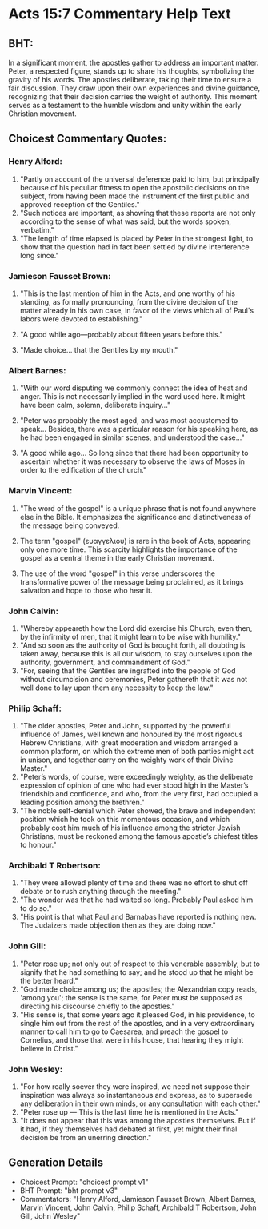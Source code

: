 # Acts 15:7 Commentary Help Text

## BHT:
In a significant moment, the apostles gather to address an important matter. Peter, a respected figure, stands up to share his thoughts, symbolizing the gravity of his words. The apostles deliberate, taking their time to ensure a fair discussion. They draw upon their own experiences and divine guidance, recognizing that their decision carries the weight of authority. This moment serves as a testament to the humble wisdom and unity within the early Christian movement.

## Choicest Commentary Quotes:
### Henry Alford:
1. "Partly on account of the universal deference paid to him, but principally because of his peculiar fitness to open the apostolic decisions on the subject, from having been made the instrument of the first public and approved reception of the Gentiles."
2. "Such notices are important, as showing that these reports are not only according to the sense of what was said, but the words spoken, verbatim."
3. "The length of time elapsed is placed by Peter in the strongest light, to show that the question had in fact been settled by divine interference long since."

### Jamieson Fausset Brown:
1. "This is the last mention of him in the Acts, and one worthy of his standing, as formally pronouncing, from the divine decision of the matter already in his own case, in favor of the views which all of Paul's labors were devoted to establishing."

2. "A good while ago—probably about fifteen years before this."

3. "Made choice... that the Gentiles by my mouth."

### Albert Barnes:
1. "With our word disputing we commonly connect the idea of heat and anger. This is not necessarily implied in the word used here. It might have been calm, solemn, deliberate inquiry..." 

2. "Peter was probably the most aged, and was most accustomed to speak... Besides, there was a particular reason for his speaking here, as he had been engaged in similar scenes, and understood the case..." 

3. "A good while ago... So long since that there had been opportunity to ascertain whether it was necessary to observe the laws of Moses in order to the edification of the church."

### Marvin Vincent:
1. "The word of the gospel" is a unique phrase that is not found anywhere else in the Bible. It emphasizes the significance and distinctiveness of the message being conveyed.

2. The term "gospel" (ευαγγελιου) is rare in the book of Acts, appearing only one more time. This scarcity highlights the importance of the gospel as a central theme in the early Christian movement.

3. The use of the word "gospel" in this verse underscores the transformative power of the message being proclaimed, as it brings salvation and hope to those who hear it.

### John Calvin:
1. "Whereby appeareth how the Lord did exercise his Church, even then, by the infirmity of men, that it might learn to be wise with humility."
2. "And so soon as the authority of God is brought forth, all doubting is taken away, because this is all our wisdom, to stay ourselves upon the authority, government, and commandment of God."
3. "For, seeing that the Gentiles are ingrafted into the people of God without circumcision and ceremonies, Peter gathereth that it was not well done to lay upon them any necessity to keep the law."

### Philip Schaff:
1. "The older apostles, Peter and John, supported by the powerful influence of James, well known and honoured by the most rigorous Hebrew Christians, with great moderation and wisdom arranged a common platform, on which the extreme men of both parties might act in unison, and together carry on the weighty work of their Divine Master."
2. "Peter’s words, of course, were exceedingly weighty, as the deliberate expression of opinion of one who had ever stood high in the Master’s friendship and confidence, and who, from the very first, had occupied a leading position among the brethren."
3. "The noble self-denial which Peter showed, the brave and independent position which he took on this momentous occasion, and which probably cost him much of his influence among the stricter Jewish Christians, must be reckoned among the famous apostle’s chiefest titles to honour."

### Archibald T Robertson:
1. "They were allowed plenty of time and there was no effort to shut off debate or to rush anything through the meeting."
2. "The wonder was that he had waited so long. Probably Paul asked him to do so."
3. "His point is that what Paul and Barnabas have reported is nothing new. The Judaizers made objection then as they are doing now."

### John Gill:
1. "Peter rose up; not only out of respect to this venerable assembly, but to signify that he had something to say; and he stood up that he might be the better heard."
2. "God made choice among us; the apostles; the Alexandrian copy reads, 'among you'; the sense is the same, for Peter must be supposed as directing his discourse chiefly to the apostles."
3. "His sense is, that some years ago it pleased God, in his providence, to single him out from the rest of the apostles, and in a very extraordinary manner to call him to go to Caesarea, and preach the gospel to Cornelius, and those that were in his house, that hearing they might believe in Christ."

### John Wesley:
1. "For how really soever they were inspired, we need not suppose their inspiration was always so instantaneous and express, as to supersede any deliberation in their own minds, or any consultation with each other."
2. "Peter rose up — This is the last time he is mentioned in the Acts."
3. "It does not appear that this was among the apostles themselves. But if it had, if they themselves had debated at first, yet might their final decision be from an unerring direction."


## Generation Details
- Choicest Prompt: "choicest prompt v1"
- BHT Prompt: "bht prompt v3"
- Commentators: "Henry Alford, Jamieson Fausset Brown, Albert Barnes, Marvin Vincent, John Calvin, Philip Schaff, Archibald T Robertson, John Gill, John Wesley"
